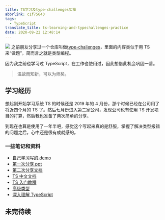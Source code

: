 ```yaml
---
title: TS学习及type-challenges实操
abbrlink: c1f75643
tags:
  - TypeScript
translate_title: ts-learning-and-typechallenges-practice
date: 2020-09-22 12:48:14
---
```


![](https://cdn.jsdelivr.net/gh/kitety/blog_img@master/img/20200922125418.png)
之前朋友分享过一个仓库叫做[type-challenges](https://github.com/type-challenges/type-challenges)，里面的内容类似于用 TS 来“做题”，简而言之就是类型编程。

因为我之前也学习过 TypeScript，在工作也使用过，因此想借此机会巩固一番。

> 温故而知新，可以为师矣。

<!-- more -->

## 学习经历

想起刚开始学习系统 TS 的时候还是 2019 年的 4 月份，那个时候已经在公司用了将近四个月的 TS 了。然后七月份进入第二家公司，发现公司也有使用 TS 开发项目的打算，然后我也准备了两次简单的分享。

到现在也算是使用了一年半吧，感觉这个写起来真的是舒服，掌握了解决类型报错的问题之后，心中还是很有成就感的。

### 一些笔记和资料

- [自己学习写的 demo](https://github.com/kitety/typescript-study-demo)
- [第一次分享 ppt](https://docs.google.com/presentation/d/14ivFX3OkPUpxbUObSsctKF4oAmbaAb5obHWZasXRjto/edit?usp=sharing)
- [第二次分享文档](https://docs.google.com/document/d/1XnAOlL6DQkgLPRFFtxvjwYtDkYG314_Sk-9TCAvsRMQ/edit?usp=sharing)
- [TS 中文文档](https://www.tslang.cn/docs/handbook/basic-types.html)
- [TS 入门教程](https://ts.xcatliu.com/)
- [高级类型](https://juejin.im/post/6844904068096196621)
- [深入理解 TypeScript](https://jkchao.github.io/typescript-book-chinese/)

## 未完待续
